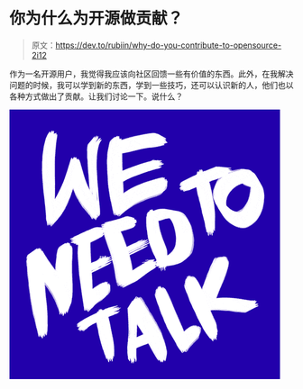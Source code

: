 # 你为什么为开源做贡献？

> 原文：<https://dev.to/rubiin/why-do-you-contribute-to-opensource-2i12>

作为一名开源用户，我觉得我应该向社区回馈一些有价值的东西。此外，在我解决问题的时候，我可以学到新的东西，学到一些技巧，还可以认识新的人，他们也以各种方式做出了贡献。让我们讨论一下。说什么？

[![](img/b621097b651a18852fcb44cc1b6c25fc.png)](https://i.giphy.com/media/3o7qDXDa3rWNrBUuxq/giphy.gif)